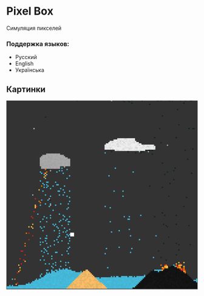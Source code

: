 # Pixel Box
Симуляция пикселей

### Поддержка языков:
- Русский
- English
- Українська

## Картинки
![Simulation](Snapshots/Simulation.png)